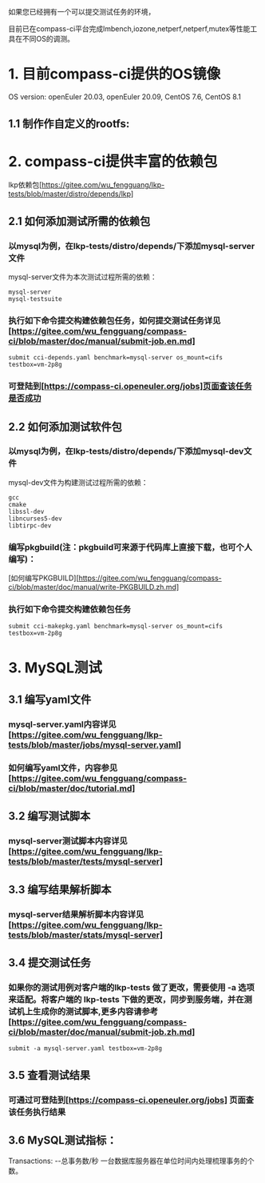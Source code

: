 如果您已经拥有一个可以提交测试任务的环境，

目前已在compass-ci平台完成lmbench,iozone,netperf,netperf,mutex等性能工具在不同OS的调测。

# 1. 目前compass-ci提供的OS镜像

OS version: openEuler 20.03, openEuler 20.09, CentOS 7.6, CentOS 8.1

## 1.1 制作作自定义的rootfs:

# 2. compass-ci提供丰富的依赖包

lkp依赖包[https://gitee.com/wu_fengguang/lkp-tests/blob/master/distro/depends/lkp]

## 2.1 如何添加测试所需的依赖包

### 以mysql为例，在lkp-tests/distro/depends/下添加mysql-server文件
mysql-server文件为本次测试过程所需的依赖：
```
mysql-server
mysql-testsuite
```
### 执行如下命令提交构建依赖包任务，如何提交测试任务详见[https://gitee.com/wu_fengguang/compass-ci/blob/master/doc/manual/submit-job.en.md]
```
submit cci-depends.yaml benchmark=mysql-server os_mount=cifs testbox=vm-2p8g
```
### 可登陆到[https://compass-ci.openeuler.org/jobs]页面查该任务是否成功

## 2.2 如何添加测试软件包 

### 以mysql为例，在lkp-tests/distro/depends/下添加mysql-dev文件
mysql-dev文件为构建测试过程所需的依赖：
```
gcc
cmake
libssl-dev
libncurses5-dev
libtirpc-dev
```

### 编写pkgbuild(注：pkgbuild可来源于代码库上直接下载，也可个人编写)：
[如何编写PKGBUILD][https://gitee.com/wu_fengguang/compass-ci/blob/master/doc/manual/write-PKGBUILD.zh.md]

### 执行如下命令提交构建依赖包任务

```
submit cci-makepkg.yaml benchmark=mysql-server os_mount=cifs testbox=vm-2p8g
```

# 3. MySQL测试

## 3.1 编写yaml文件

### mysql-server.yaml内容详见[https://gitee.com/wu_fengguang/lkp-tests/blob/master/jobs/mysql-server.yaml]

### 如何编写yaml文件，内容参见[https://gitee.com/wu_fengguang/compass-ci/blob/master/doc/tutorial.md]

## 3.2  编写测试脚本

### mysql-server测试脚本内容详见[https://gitee.com/wu_fengguang/lkp-tests/blob/master/tests/mysql-server]

## 3.3 编写结果解析脚本

### mysql-server结果解析脚本内容详见[https://gitee.com/wu_fengguang/lkp-tests/blob/master/stats/mysql-server]

## 3.4 提交测试任务

### 如果你的测试用例对客户端的lkp-tests 做了更改，需要使用 -a 选项来适配。将客户端的 lkp-tests 下做的更改，同步到服务端，并在测试机上生成你的测试脚本,更多内容请参考[https://gitee.com/wu_fengguang/compass-ci/blob/master/doc/manual/submit-job.zh.md]

```
submit -a mysql-server.yaml testbox=vm-2p8g
```
## 3.5 查看测试结果

### 可通过可登陆到[https://compass-ci.openeuler.org/jobs] 页面查该任务执行结果

## 3.6 MySQL测试指标：

Transactions: --总事务数/秒
一台数据库服务器在单位时间内处理梳理事务的个数。
